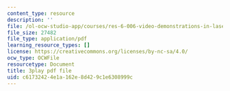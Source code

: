 ```yaml
---
content_type: resource
description: ''
file: /ol-ocw-studio-app/courses/res-6-006-video-demonstrations-in-lasers-and-optics-spring-2008/c61732424e1a162e8d429c1e6308999c_RRi4dv9KgCg.pdf
file_size: 27482
file_type: application/pdf
learning_resource_types: []
license: https://creativecommons.org/licenses/by-nc-sa/4.0/
ocw_type: OCWFile
resourcetype: Document
title: 3play pdf file
uid: c6173242-4e1a-162e-8d42-9c1e6308999c
---
```

